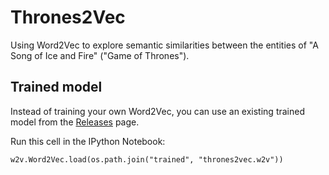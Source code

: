 # Thrones2Vec

Using Word2Vec to explore semantic similarities between the entities of "A Song of Ice and Fire" ("Game of Thrones").

## Trained model

Instead of training your own Word2Vec, you can use an existing trained model from the [Releases](https://github.com/YuriyGuts/thrones2vec/releases) page.

Run this cell in the IPython Notebook:

`w2v.Word2Vec.load(os.path.join("trained", "thrones2vec.w2v"))`


